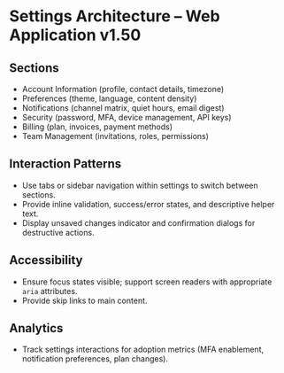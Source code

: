# Settings Architecture – Web Application v1.50

## Sections
- Account Information (profile, contact details, timezone)
- Preferences (theme, language, content density)
- Notifications (channel matrix, quiet hours, email digest)
- Security (password, MFA, device management, API keys)
- Billing (plan, invoices, payment methods)
- Team Management (invitations, roles, permissions)

## Interaction Patterns
- Use tabs or sidebar navigation within settings to switch between sections.
- Provide inline validation, success/error states, and descriptive helper text.
- Display unsaved changes indicator and confirmation dialogs for destructive actions.

## Accessibility
- Ensure focus states visible; support screen readers with appropriate `aria` attributes.
- Provide skip links to main content.

## Analytics
- Track settings interactions for adoption metrics (MFA enablement, notification preferences, plan changes).
